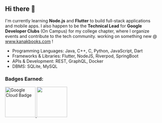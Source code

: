 ## Hi there 👋
I'm currently learning **Node.js** and **Flutter** to build full-stack applications and mobile apps. 
I also happen to be the **Technical Lead** for **Google Developer Clubs** (On Campus) for my college chapter, where I organize events and contribute to the tech community.
working on something new @ www.kanakbooks.com !

- Programming Languages: Java, C++, C, Python, JavaScript, Dart
- Frameworks & Libraries: Flutter, NodeJS, Riverpod, SpringBoot
- APIs & Development: REST, GraphQL, Docker
- DBMS: SQLite, MySQL

### Badges Earned:
<div>
<a href="https://www.credly.com/earner/earned/share/e5e6d02e-92b1-4f38-9b2d-866982612462">
<img width="100px" height="100px" alt="Google Cloud Badge" src="https://github.com/user-attachments/assets/d682e140-6cc7-401c-ada2-5cf5e058f63a" />
</a>
<a href="YOUR_GSSOC_LINK_HERE">
<img src="https://raw.githubusercontent.com/GSSoC24/Postman-Challenge/main/docs/assets/5.png" width="100px" height="100px" />
</a>
</div>



